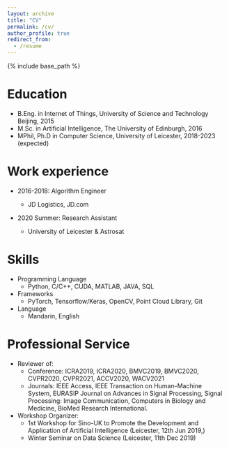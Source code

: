 ```yaml
---
layout: archive
title: "CV"
permalink: /cv/
author_profile: true
redirect_from:
  - /resume
---
```


{% include base_path %}

Education
======
* B.Eng. in Internet of Things, University of Science and Technology Beijing, 2015
* M.Sc. in Artificial Intelligence, The University of Edinburgh, 2016
* MPhil, Ph.D in Computer Science, University of Leicester, 2018-2023 (expected)

Work experience
======
* 2016-2018: Algorithm Engineer
  * JD Logistics, JD.com

* 2020 Summer: Research Assistant
  * University of Leicester & Astrosat

  
Skills
======
* Programming Language
  * Python, C/C++, CUDA, MATLAB, JAVA, SQL
* Frameworks
  * PyTorch, Tensorflow/Keras, OpenCV, Point Cloud Library, Git
* Language
  * Mandarin, English
  
Professional Service
======
* Reviewer of:
  * Conference: ICRA2019, ICRA2020, BMVC2019, BMVC2020, CVPR2020, CVPR2021, ACCV2020, WACV2021
  * Journals: IEEE Access, IEEE Transaction on Human-Machine System, EURASIP Journal on Advances in Signal Processing, Signal Processing: Image Communication, Computers in Biology and Medicine, BioMed Research International.
* Workshop Organizer:
  * 1st Workshop for Sino-UK to Promote the Development and Application of Artificial Intelligence (Leicester, 12th Jun 2019,)
  * Winter Seminar on Data Science (Leicester, 11th Dec 2019)
